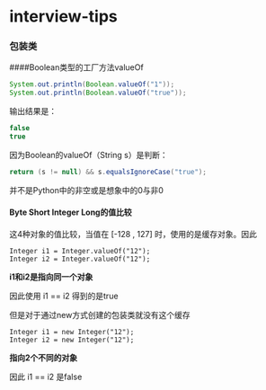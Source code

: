# interview-tips

### 包装类



####Boolean类型的工厂方法valueOf

```java
System.out.println(Boolean.valueOf("1"));
System.out.println(Boolean.valueOf("true"));
```

输出结果是：

```java
false
true
```

因为Boolean的valueOf（String s）是判断：

```java
return (s != null) && s.equalsIgnoreCase("true");
```

并不是Python中的非空或是想象中的0与非0



#### Byte Short Integer Long的值比较

这4种对象的值比较，当值在 [-128 , 127] 时，使用的是缓存对象。因此

```
Integer i1 = Integer.valueOf("12");
Integer i2 = Integer.valueOf("12");
```

**i1和i2是指向同一个对象**

因此使用 i1 == i2 得到的是true

但是对于通过new方式创建的包装类就没有这个缓存

```
Integer i1 = new Integer("12");
Integer i2 = new Integer("12");
```

**指向2个不同的对象**

因此 i1 == i2 是false